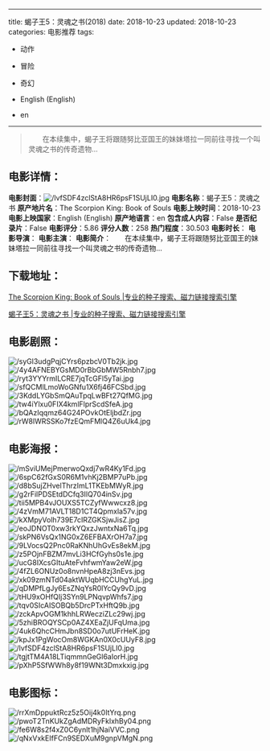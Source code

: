
---
title: 蝎子王5：灵魂之书(2018)
date: 2018-10-23
updated: 2018-10-23
categories: 电影推荐
tags:
- 动作
- 冒险
- 奇幻

- English (English)
- en
---


> 　　在本续集中，蝎子王将跟随努比亚国王的妹妹塔拉一同前往寻找一个叫灵魂之书的传奇遗物...

## **电影详情**：

**电影封面**：<img src="https://image.tmdb.org/t/p/w200/lvfSDF4zclStA8HR6psF1SUjLI0.jpg" alt="/lvfSDF4zclStA8HR6psF1SUjLI0.jpg" title="/lvfSDF4zclStA8HR6psF1SUjLI0.jpg">
**电影名称**：蝎子王5：灵魂之书
**原产地片名**：The Scorpion King: Book of Souls
**电影上映时间**：2018-10-23
**电影上映国家**：English (English)
**原产地语言**：en
**包含成人内容**：False
**是否纪录片**：False
**电影评分**：5.86
**评分人数**：258
**热门程度**：30.503
**电影时长**：
**电影导演**：
**电影主演**：
**电影简介**：　　在本续集中，蝎子王将跟随努比亚国王的妹妹塔拉一同前往寻找一个叫灵魂之书的传奇遗物...

## **下载地址**：
[The Scorpion King: Book of Souls |专业的种子搜索、磁力链接搜索引擎](https://movie.amd794.com:2083/?search=The%20Scorpion%20King%3A%20Book%20of%20Souls&ordering=&mode=match_phrase&page_size=10&page=1)

[蝎子王5：灵魂之书 |专业的种子搜索、磁力链接搜索引擎](https://movie.amd794.com:2083/?search=%E8%9D%8E%E5%AD%90%E7%8E%8B5%EF%BC%9A%E7%81%B5%E9%AD%82%E4%B9%8B%E4%B9%A6&ordering=&mode=match_phrase&page_size=10&page=1)
 

## **电影剧照**：
<img src="https://image.tmdb.org/t/p/original/syGl3udgPqjCYrs6pzbcV0Tb2jk.jpg" alt="/syGl3udgPqjCYrs6pzbcV0Tb2jk.jpg" title="/syGl3udgPqjCYrs6pzbcV0Tb2jk.jpg"><img src="https://image.tmdb.org/t/p/original/4y4AFNEBYGsMD0rBbGbMW5Rnbh7.jpg" alt="/4y4AFNEBYGsMD0rBbGbMW5Rnbh7.jpg" title="/4y4AFNEBYGsMD0rBbGbMW5Rnbh7.jpg"><img src="https://image.tmdb.org/t/p/original/ryt3YYYrmILCRE7jqTcGFl5yTai.jpg" alt="/ryt3YYYrmILCRE7jqTcGFl5yTai.jpg" title="/ryt3YYYrmILCRE7jqTcGFl5yTai.jpg"><img src="https://image.tmdb.org/t/p/original/sfQCMlLmoWoGNfu1X6fj46FCSbd.jpg" alt="/sfQCMlLmoWoGNfu1X6fj46FCSbd.jpg" title="/sfQCMlLmoWoGNfu1X6fj46FCSbd.jpg"><img src="https://image.tmdb.org/t/p/original/3KddLYGbSmQAuTpqLwBFt27QfMG.jpg" alt="/3KddLYGbSmQAuTpqLwBFt27QfMG.jpg" title="/3KddLYGbSmQAuTpqLwBFt27QfMG.jpg"><img src="https://image.tmdb.org/t/p/original/tw4iYlxu0FIX4kmlFlprScdSfeA.jpg" alt="/tw4iYlxu0FIX4kmlFlprScdSfeA.jpg" title="/tw4iYlxu0FIX4kmlFlprScdSfeA.jpg"><img src="https://image.tmdb.org/t/p/original/bQAzIqqmz64G24POvkOtEljbdZr.jpg" alt="/bQAzIqqmz64G24POvkOtEljbdZr.jpg" title="/bQAzIqqmz64G24POvkOtEljbdZr.jpg"><img src="https://image.tmdb.org/t/p/original/rW8lWRSSKo7fzEQmFMlQ4Z6uUk4.jpg" alt="/rW8lWRSSKo7fzEQmFMlQ4Z6uUk4.jpg" title="/rW8lWRSSKo7fzEQmFMlQ4Z6uUk4.jpg">

## **电影海报**：
<img src="https://image.tmdb.org/t/p/original/mSviUMejPmerwoQxdj7wR4Ky1Fd.jpg" alt="/mSviUMejPmerwoQxdj7wR4Ky1Fd.jpg" title="/mSviUMejPmerwoQxdj7wR4Ky1Fd.jpg"><img src="https://image.tmdb.org/t/p/original/6spC62fGxS0R6M1vhKj2BMP7uPb.jpg" alt="/6spC62fGxS0R6M1vhKj2BMP7uPb.jpg" title="/6spC62fGxS0R6M1vhKj2BMP7uPb.jpg"><img src="https://image.tmdb.org/t/p/original/d8bSujZHvelThrzImL1TKEbMWyR.jpg" alt="/d8bSujZHvelThrzImL1TKEbMWyR.jpg" title="/d8bSujZHvelThrzImL1TKEbMWyR.jpg"><img src="https://image.tmdb.org/t/p/original/g2rFilPDSEtdDCfq3IlQ704inSv.jpg" alt="/g2rFilPDSEtdDCfq3IlQ704inSv.jpg" title="/g2rFilPDSEtdDCfq3IlQ704inSv.jpg"><img src="https://image.tmdb.org/t/p/original/tii5MPB4vJOUXS5TCZyfWwwcxz8.jpg" alt="/tii5MPB4vJOUXS5TCZyfWwwcxz8.jpg" title="/tii5MPB4vJOUXS5TCZyfWwwcxz8.jpg"><img src="https://image.tmdb.org/t/p/original/4zVmM71AVLT18D1CT4Qpmxla57v.jpg" alt="/4zVmM71AVLT18D1CT4Qpmxla57v.jpg" title="/4zVmM71AVLT18D1CT4Qpmxla57v.jpg"><img src="https://image.tmdb.org/t/p/original/kXMpyVolh739E7cIRZGKSjwJisZ.jpg" alt="/kXMpyVolh739E7cIRZGKSjwJisZ.jpg" title="/kXMpyVolh739E7cIRZGKSjwJisZ.jpg"><img src="https://image.tmdb.org/t/p/original/eoJDNOT0xw3rkYQxzJwntxNa6Tq.jpg" alt="/eoJDNOT0xw3rkYQxzJwntxNa6Tq.jpg" title="/eoJDNOT0xw3rkYQxzJwntxNa6Tq.jpg"><img src="https://image.tmdb.org/t/p/original/skPN6VsQx1NG0xZ6EFBAXrOH7a7.jpg" alt="/skPN6VsQx1NG0xZ6EFBAXrOH7a7.jpg" title="/skPN6VsQx1NG0xZ6EFBAXrOH7a7.jpg"><img src="https://image.tmdb.org/t/p/original/9LVocsQ2Pnc0RaKNhUhGvEs8ekM.jpg" alt="/9LVocsQ2Pnc0RaKNhUhGvEs8ekM.jpg" title="/9LVocsQ2Pnc0RaKNhUhGvEs8ekM.jpg"><img src="https://image.tmdb.org/t/p/original/z5POjnFBZM7mvLi3HCfGyhs0s1e.jpg" alt="/z5POjnFBZM7mvLi3HCfGyhs0s1e.jpg" title="/z5POjnFBZM7mvLi3HCfGyhs0s1e.jpg"><img src="https://image.tmdb.org/t/p/original/ucG8IXcsGItuAteFvhfwmYaw2eW.jpg" alt="/ucG8IXcsGItuAteFvhfwmYaw2eW.jpg" title="/ucG8IXcsGItuAteFvhfwmYaw2eW.jpg"><img src="https://image.tmdb.org/t/p/original/4fZL6ONUz0o8nvnHpeA8zj3nEvs.jpg" alt="/4fZL6ONUz0o8nvnHpeA8zj3nEvs.jpg" title="/4fZL6ONUz0o8nvnHpeA8zj3nEvs.jpg"><img src="https://image.tmdb.org/t/p/original/xk09zmNTd04aktWUqbHCCUhgYuL.jpg" alt="/xk09zmNTd04aktWUqbHCCUhgYuL.jpg" title="/xk09zmNTd04aktWUqbHCCUhgYuL.jpg"><img src="https://image.tmdb.org/t/p/original/qDMPfLgJy6EsZNqYsR0lYcQy9vD.jpg" alt="/qDMPfLgJy6EsZNqYsR0lYcQy9vD.jpg" title="/qDMPfLgJy6EsZNqYsR0lYcQy9vD.jpg"><img src="https://image.tmdb.org/t/p/original/tHU9xOHfQIj3SYn9LPNqvpWhfs7.jpg" alt="/tHU9xOHfQIj3SYn9LPNqvpWhfs7.jpg" title="/tHU9xOHfQIj3SYn9LPNqvpWhfs7.jpg"><img src="https://image.tmdb.org/t/p/original/tqv0SIcAISOBQb5DrcPTxHftQ9b.jpg" alt="/tqv0SIcAISOBQb5DrcPTxHftQ9b.jpg" title="/tqv0SIcAISOBQb5DrcPTxHftQ9b.jpg"><img src="https://image.tmdb.org/t/p/original/zckApvOGM1khhLRWecziZLc29wj.jpg" alt="/zckApvOGM1khhLRWecziZLc29wj.jpg" title="/zckApvOGM1khhLRWecziZLc29wj.jpg"><img src="https://image.tmdb.org/t/p/original/5zhiBROQYSCp0AZ4XEaZjUFqUma.jpg" alt="/5zhiBROQYSCp0AZ4XEaZjUFqUma.jpg" title="/5zhiBROQYSCp0AZ4XEaZjUFqUma.jpg"><img src="https://image.tmdb.org/t/p/original/4uk6QhcCHmJbn8SD0o7utUFrHeK.jpg" alt="/4uk6QhcCHmJbn8SD0o7utUFrHeK.jpg" title="/4uk6QhcCHmJbn8SD0o7utUFrHeK.jpg"><img src="https://image.tmdb.org/t/p/original/kpJx1PgWocOm8WGKAn0X0cUUyF8.jpg" alt="/kpJx1PgWocOm8WGKAn0X0cUUyF8.jpg" title="/kpJx1PgWocOm8WGKAn0X0cUUyF8.jpg"><img src="https://image.tmdb.org/t/p/original/lvfSDF4zclStA8HR6psF1SUjLI0.jpg" alt="/lvfSDF4zclStA8HR6psF1SUjLI0.jpg" title="/lvfSDF4zclStA8HR6psF1SUjLI0.jpg"><img src="https://image.tmdb.org/t/p/original/tgjtTM4A18LTiqmmnGeGl6aIorH.jpg" alt="/tgjtTM4A18LTiqmmnGeGl6aIorH.jpg" title="/tgjtTM4A18LTiqmmnGeGl6aIorH.jpg"><img src="https://image.tmdb.org/t/p/original/pXhP5SfWWh8y8f19WNt3Dmxkxig.jpg" alt="/pXhP5SfWWh8y8f19WNt3Dmxkxig.jpg" title="/pXhP5SfWWh8y8f19WNt3Dmxkxig.jpg">

## **电影图标**：
<img src="https://image.tmdb.org/t/p/original/rrXmDppuktRcz5z5Oij4k0ItYrq.png" alt="/rrXmDppuktRcz5z5Oij4k0ItYrq.png" title="/rrXmDppuktRcz5z5Oij4k0ItYrq.png"><img src="https://image.tmdb.org/t/p/original/pwoT2TnKUkZgAdMDRyFklxhBy04.png" alt="/pwoT2TnKUkZgAdMDRyFklxhBy04.png" title="/pwoT2TnKUkZgAdMDRyFklxhBy04.png"><img src="https://image.tmdb.org/t/p/original/fe6W8s2f4xZ0C6ynlt1hjNaiVVC.png" alt="/fe6W8s2f4xZ0C6ynlt1hjNaiVVC.png" title="/fe6W8s2f4xZ0C6ynlt1hjNaiVVC.png"><img src="https://image.tmdb.org/t/p/original/qNxVxkEIfFCn9SEDXuM9gnpVMgN.png" alt="/qNxVxkEIfFCn9SEDXuM9gnpVMgN.png" title="/qNxVxkEIfFCn9SEDXuM9gnpVMgN.png">
